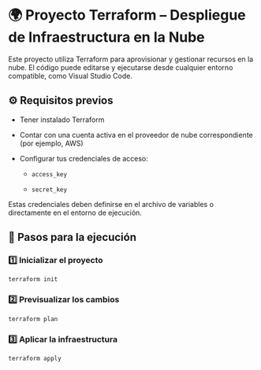 # 🌍 Proyecto Terraform – Despliegue de Infraestructura en la Nube

Este proyecto utiliza Terraform para aprovisionar y gestionar recursos en la nube.
El código puede editarse y ejecutarse desde cualquier entorno compatible, como Visual Studio Code.

## ⚙️ Requisitos previos

* Tener instalado Terraform

* Contar con una cuenta activa en el proveedor de nube correspondiente (por ejemplo, AWS)

* Configurar tus credenciales de acceso:

  * `access_key`

  * `secret_key`

Estas credenciales deben definirse en el archivo de variables o directamente en el entorno de ejecución.

## 🚀 Pasos para la ejecución

### 1️⃣ Inicializar el proyecto
```
terraform init
```
### 2️⃣ Previsualizar los cambios
```
terraform plan
```
### 3️⃣ Aplicar la infraestructura
```
terraform apply
```
